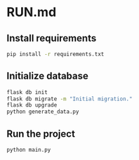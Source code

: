 # RUN.md

## Install requirements

```bash
pip install -r requirements.txt
```

## Initialize database

```bash
flask db init
flask db migrate -m "Initial migration."
flask db upgrade
python generate_data.py
```

## Run the project

```bash
python main.py
```
